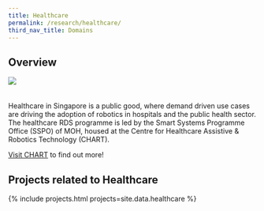 ```yaml
---
title: Healthcare
permalink: /research/healthcare/
third_nav_title: Domains
---
```

## Overview  
<img style="max-width:50%;margin-bottom:20px;" src="/images/SSPO.png">

Healthcare in Singapore is a public good, where demand driven use cases are driving the adoption of robotics in hospitals and the public health sector. The healthcare RDS programme is led by the Smart Systems Programme Office (SSPO) of MOH, housed at the Centre for Healthcare Assistive & Robotics Technology (CHART).

[Visit CHART](https://www.cgh.com.sg/chart) to find out more!

## Projects related to Healthcare

{% include projects.html projects=site.data.healthcare %}